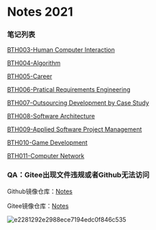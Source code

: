 # Notes 2021

### 笔记列表

[BTH003-Human Computer Interaction](./BTH003-人机交互/BTH003FinalReview.md )

[BTH004-Algorithm](./BTH004-算法设计与分析/BTH004FinalReview.md )

[BTH005-Career](./BTH005/BTH005FinalReview.md )

[BTH006-Pratical Requirements Engineering](./BTH006-实用需求工程/BTH006FinalReview.md )

[BTH007-Outsourcing Development by Case Study](./BTH007/BTH007FinalReview.md)

[BTH008-Software Architecture](./BTH008-软件架构/BTH008FinalReview.md )

[BTH009-Applied Software Project Management](./BTH009/BTH009FinalReview.md )

[BTH010-Game Development](./BTH010/BTH010FinalReview.md )

[BTH011-Computer Network](./BTH011/BTH011FinalReview.md )

### QA：Gitee出现文件违规或者Github无法访问

Github镜像仓库：[Notes](https://github.com/Sa1Vation/Notes)

Gitee镜像仓库：[Notes](https://gitee.com/Sa1vation/notes)

![e2281292e2988ece7194edc0f846c535](https://gitee.com/Sa1vation/my-pic-bed/raw/master/typora_imgs/20210628150125.jpeg)